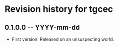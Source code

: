 # Revision history for tgcec

## 0.1.0.0 -- YYYY-mm-dd

* First version. Released on an unsuspecting world.
